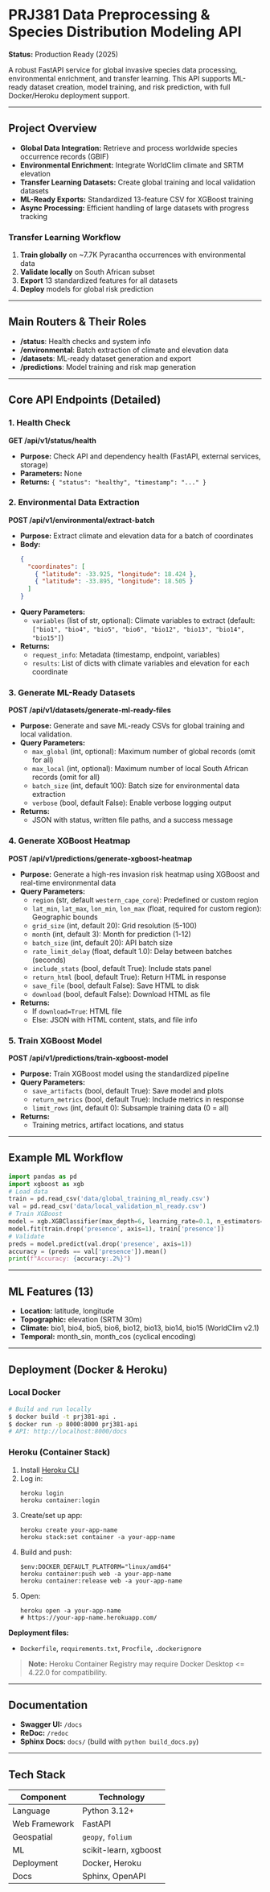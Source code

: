 # PRJ381 Data Preprocessing & Species Distribution Modeling API

**Status:** Production Ready (2025)

A robust FastAPI service for global invasive species data processing, environmental enrichment, and transfer learning. This API supports ML-ready dataset creation, model training, and risk prediction, with full Docker/Heroku deployment support.

---

## Project Overview

- **Global Data Integration:** Retrieve and process worldwide species occurrence records (GBIF)
- **Environmental Enrichment:** Integrate WorldClim climate and SRTM elevation
- **Transfer Learning Datasets:** Create global training and local validation datasets
- **ML-Ready Exports:** Standardized 13-feature CSV for XGBoost training
- **Async Processing:** Efficient handling of large datasets with progress tracking

### Transfer Learning Workflow

1. **Train globally** on ~7.7K Pyracantha occurrences with environmental data
2. **Validate locally** on South African subset
3. **Export** 13 standardized features for all datasets
4. **Deploy** models for global risk prediction

---

## Main Routers & Their Roles

- **/status**: Health checks and system info
- **/environmental**: Batch extraction of climate and elevation data
- **/datasets**: ML-ready dataset generation and export
- **/predictions**: Model training and risk map generation

---

## Core API Endpoints (Detailed)

### 1. Health Check

**GET /api/v1/status/health**

- **Purpose:** Check API and dependency health (FastAPI, external services, storage)
- **Parameters:** None
- **Returns:** `{ "status": "healthy", "timestamp": "..." }`

### 2. Environmental Data Extraction

**POST /api/v1/environmental/extract-batch**

- **Purpose:** Extract climate and elevation data for a batch of coordinates
- **Body:**
  ```json
  {
    "coordinates": [
      { "latitude": -33.925, "longitude": 18.424 },
      { "latitude": -33.895, "longitude": 18.505 }
    ]
  }
  ```
- **Query Parameters:**
  - `variables` (list of str, optional): Climate variables to extract (default: `["bio1", "bio4", "bio5", "bio6", "bio12", "bio13", "bio14", "bio15"]`)
- **Returns:**
  - `request_info`: Metadata (timestamp, endpoint, variables)
  - `results`: List of dicts with climate variables and elevation for each coordinate

### 3. Generate ML-Ready Datasets

**POST /api/v1/datasets/generate-ml-ready-files**

- **Purpose:** Generate and save ML-ready CSVs for global training and local validation.
- **Query Parameters:**
  - `max_global` (int, optional): Maximum number of global records (omit for all)
  - `max_local` (int, optional): Maximum number of local South African records (omit for all)
  - `batch_size` (int, default 100): Batch size for environmental data extraction
  - `verbose` (bool, default False): Enable verbose logging output
- **Returns:**
  - JSON with status, written file paths, and a success message

### 4. Generate XGBoost Heatmap

**POST /api/v1/predictions/generate-xgboost-heatmap**

- **Purpose:** Generate a high-res invasion risk heatmap using XGBoost and real-time environmental data
- **Query Parameters:**
  - `region` (str, default `western_cape_core`): Predefined or custom region
  - `lat_min`, `lat_max`, `lon_min`, `lon_max` (float, required for custom region): Geographic bounds
  - `grid_size` (int, default 20): Grid resolution (5-100)
  - `month` (int, default 3): Month for prediction (1-12)
  - `batch_size` (int, default 20): API batch size
  - `rate_limit_delay` (float, default 1.0): Delay between batches (seconds)
  - `include_stats` (bool, default True): Include stats panel
  - `return_html` (bool, default True): Return HTML in response
  - `save_file` (bool, default False): Save HTML to disk
  - `download` (bool, default False): Download HTML as file
- **Returns:**
  - If `download=True`: HTML file
  - Else: JSON with HTML content, stats, and file info

### 5. Train XGBoost Model

**POST /api/v1/predictions/train-xgboost-model**

- **Purpose:** Train XGBoost model using the standardized pipeline
- **Query Parameters:**
  - `save_artifacts` (bool, default True): Save model and plots
  - `return_metrics` (bool, default True): Include metrics in response
  - `limit_rows` (int, default 0): Subsample training data (0 = all)
- **Returns:**
  - Training metrics, artifact locations, and status

---

## Example ML Workflow

```python
import pandas as pd
import xgboost as xgb
# Load data
train = pd.read_csv('data/global_training_ml_ready.csv')
val = pd.read_csv('data/local_validation_ml_ready.csv')
# Train XGBoost
model = xgb.XGBClassifier(max_depth=6, learning_rate=0.1, n_estimators=100)
model.fit(train.drop('presence', axis=1), train['presence'])
# Validate
preds = model.predict(val.drop('presence', axis=1))
accuracy = (preds == val['presence']).mean()
print(f"Accuracy: {accuracy:.2%}")
```

---

## ML Features (13)

- **Location:** latitude, longitude
- **Topographic:** elevation (SRTM 30m)
- **Climate:** bio1, bio4, bio5, bio6, bio12, bio13, bio14, bio15 (WorldClim v2.1)
- **Temporal:** month_sin, month_cos (cyclical encoding)

---

## Deployment (Docker & Heroku)

### Local Docker

```bash
# Build and run locally
$ docker build -t prj381-api .
$ docker run -p 8000:8000 prj381-api
# API: http://localhost:8000/docs
```

### Heroku (Container Stack)

1. Install [Heroku CLI](https://devcenter.heroku.com/articles/heroku-cli)
2. Log in:
   ```
   heroku login
   heroku container:login
   ```
3. Create/set up app:
   ```
   heroku create your-app-name
   heroku stack:set container -a your-app-name
   ```
4. Build and push:
   ```
   $env:DOCKER_DEFAULT_PLATFORM="linux/amd64"
   heroku container:push web -a your-app-name
   heroku container:release web -a your-app-name
   ```
5. Open:
   ```
   heroku open -a your-app-name
   # https://your-app-name.herokuapp.com/
   ```

**Deployment files:**

- `Dockerfile`, `requirements.txt`, `Procfile`, `.dockerignore`

> **Note:** Heroku Container Registry may require Docker Desktop <= 4.22.0 for compatibility.

---

## Documentation

- **Swagger UI:** `/docs`
- **ReDoc:** `/redoc`
- **Sphinx Docs:** `docs/` (build with `python build_docs.py`)

---

## Tech Stack

| Component     | Technology            |
| ------------- | --------------------- |
| Language      | Python 3.12+          |
| Web Framework | FastAPI               |
| Geospatial    | `geopy`, `folium`     |
| ML            | scikit-learn, xgboost |
| Deployment    | Docker, Heroku        |
| Docs          | Sphinx, OpenAPI       |
